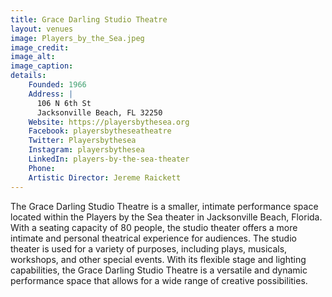 ```yaml
---
title: Grace Darling Studio Theatre
layout: venues
image: Players_by_the_Sea.jpeg
image_credit:
image_alt:
image_caption:
details:
    Founded: 1966
    Address: |
      106 N 6th St
      Jacksonville Beach, FL 32250
    Website: https://playersbythesea.org
    Facebook: playersbytheseatheatre
    Twitter: Playersbythesea
    Instagram: playersbythesea
    LinkedIn: players-by-the-sea-theater
    Phone: 	
    Artistic Director: Jereme Raickett
---
```

The Grace Darling Studio Theatre is a smaller, intimate performance space located within the Players by the Sea theater in Jacksonville Beach, Florida. With a seating capacity of 80 people, the studio theater offers a more intimate and personal theatrical experience for audiences. The studio theater is used for a variety of purposes, including plays, musicals, workshops, and other special events. With its flexible stage and lighting capabilities, the Grace Darling Studio Theatre is a versatile and dynamic performance space that allows for a wide range of creative possibilities. 